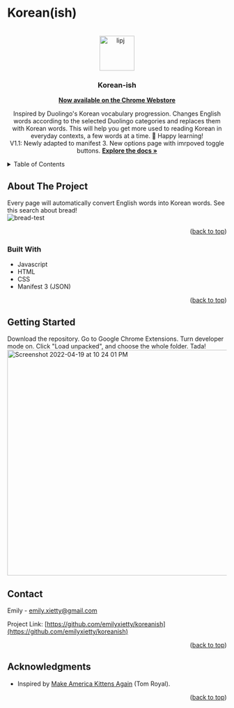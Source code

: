 # Korean(ish)

<div id="top"></div>

<!-- PROJECT LOGO -->
<br />
<div align="center">
  <a href="https://github.com/emilyxietty/koreanish">
    <img width="80" height="80" alt="lipj" src="https://user-images.githubusercontent.com/40601891/164135828-eb53c3fa-6895-4876-b3b8-1aee076d65c5.png">

  </a>


<h3 align="center">Korean-ish</h3>
        <a href="https://chrome.google.com/webstore/detail/koreanish/ffoghgnecnmgehncijcnofgdciggmgdi" target="_blank"><strong>Now available on the Chrome Webstore </strong></a>


  <p align="center">
    Inspired by Duolingo's Korean vocabulary progression. Changes English words according to the selected Duolingo categories and replaces them with Korean words. This will help you get more used to reading Korean in everyday contexts, a few words at a time. 🤠 Happy learning!
    <br>
    V1.1: Newly adapted to manifest 3. New options page with imrpoved toggle buttons.
    <a href="https://github.com/emilyxietty/koreanish/tree/main/koreanish"><strong>Explore the docs »</strong></a>
    <br />
  </p>
</div>


<!-- TABLE OF CONTENTS -->
<details>
  <summary>Table of Contents</summary>
  <ol>
    <li>
      <a href="#about-the-project">About The Project</a>
      <ul>
        <li><a href="#built-with">Built With</a></li>
      </ul>
    </li>
    <li><a href="#contact">Contact</a></li>
    <li><a href="#acknowledgments">Acknowledgments</a></li>
  </ol>
</details>




<!-- ABOUT THE PROJECT -->
## About The Project
Every page will automatically convert English words into Korean words. See this search about bread!
<br>
![bread-test](https://user-images.githubusercontent.com/40601891/164136041-cef02228-5cd6-4fea-9ae9-5fb561c8134d.gif)

<p align="right">(<a href="#top">back to top</a>)</p>


### Built With

* Javascript
* HTML
* CSS
* Manifest 3 (JSON)

<p align="right">(<a href="#top">back to top</a>)</p>


<!-- GETTING STARTED -->
## Getting Started

Download the repository. Go to Google Chrome Extensions. Turn developer mode on. Click "Load unpacked", and choose the whole folder. Tada!
<br>
<img width="518" alt="Screenshot 2022-04-19 at 10 24 01 PM" src="https://user-images.githubusercontent.com/40601891/164134633-e62487e4-3467-4b5b-b5f7-cafaee25a605.png">

<!-- CONTACT -->
## Contact

Emily - emily.xietty@gmail.com

Project Link: [https://github.com/emilyxietty/koreanish](https://github.com/emilyxietty/koreanish)

<p align="right">(<a href="#top">back to top</a>)</p>



<!-- ACKNOWLEDGMENTS -->
## Acknowledgments

* Inspired by [Make America Kittens Again](https://github.com/tomroyal/Make-America-Kittens-Again) (Tom Royal).

<p align="right">(<a href="#top">back to top</a>)</p>
